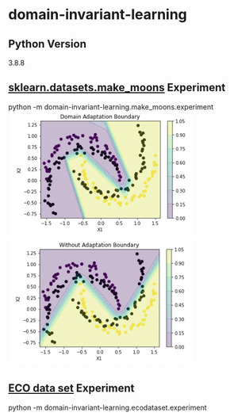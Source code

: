 # domain-invariant-learning

## Python Version
3.8.8

## [sklearn.datasets.make_moons](https://scikit-learn.org/stable/modules/generated/sklearn.datasets.make_moons.html "make_moons REF") Experiment 
python -m domain-invariant-learning.make_moons.experiment  
![dann](/make_moons_experiemnt_dann.png) ![without_adapt](/make_moons_experiment_withoutadapt.png)

## [ECO data set](https://vs.inf.ethz.ch/res/show.html?what=eco-data "ECO data set REF") Experiment
python -m domain-invariant-learning.ecodataset.experiment
